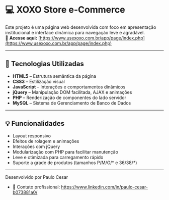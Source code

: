 # 💻 XOXO Store e-Commerce

Este projeto é uma página web desenvolvida com foco em apresentação institucional e interface dinâmica para navegação leve e agradável.  
🔗 **Acesse aqui:** [https://www.usexoxo.com.br/app/page/index.php](https://www.usexoxo.com.br/app/page/index.php)

---

## 🚀 Tecnologias Utilizadas

- **HTML5** – Estrutura semântica da página  
- **CSS3** – Estilização visual  
- **JavaScript** – Interações e comportamentos dinâmicos  
- **jQuery** – Manipulação DOM facilitada, AJAX e animações  
- **PHP** – Renderização de componentes do lado servidor
- **MySQL** – Sistema de Gerenciamento de Banco de Dados

---

## 💡 Funcionalidades

- Layout responsivo  
- Efeitos de rolagem e animações  
- Interações com jQuery
- Modularização com PHP para facilitar manutenção
- Leve e otimizada para carregamento rápido
- Suporte a grade de produtos (tamanhos P/M/G/* e 36/38/*)

---

Desenvolvido por Paulo Cesar
- 📩 Contato profissional: https://www.linkedin.com/in/paulo-cesar-b073881a0/
